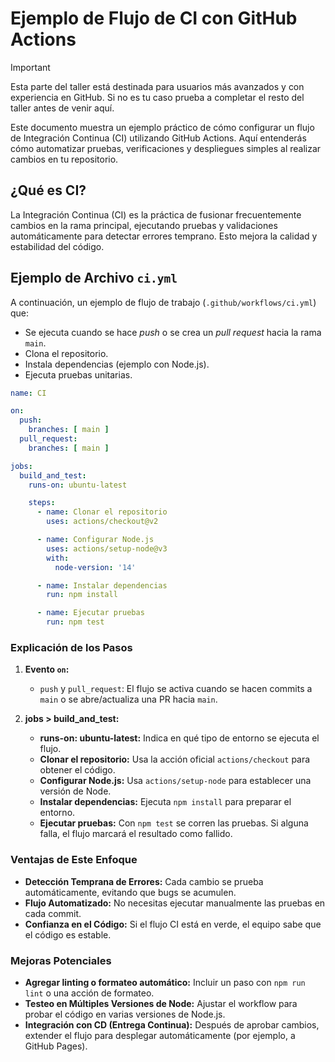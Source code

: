 # Ejemplo de Flujo de CI con GitHub Actions

> [!IMPORTANT]  
> Esta parte del taller está destinada para usuarios más avanzados y con experiencia en GitHub. Si no es tu caso prueba a completar el resto del taller antes de venir aquí.

Este documento muestra un ejemplo práctico de cómo configurar un flujo de Integración Continua (CI) utilizando GitHub Actions. Aquí entenderás cómo automatizar pruebas, verificaciones y despliegues simples al realizar cambios en tu repositorio.

## ¿Qué es CI?

La Integración Continua (CI) es la práctica de fusionar frecuentemente cambios en la rama principal, ejecutando pruebas y validaciones automáticamente para detectar errores temprano. Esto mejora la calidad y estabilidad del código.

## Ejemplo de Archivo `ci.yml`

A continuación, un ejemplo de flujo de trabajo (`.github/workflows/ci.yml`) que:

- Se ejecuta cuando se hace *push* o se crea un *pull request* hacia la rama `main`.
- Clona el repositorio.
- Instala dependencias (ejemplo con Node.js).
- Ejecuta pruebas unitarias.

```yaml
name: CI

on:
  push:
    branches: [ main ]
  pull_request:
    branches: [ main ]

jobs:
  build_and_test:
    runs-on: ubuntu-latest

    steps:
      - name: Clonar el repositorio
        uses: actions/checkout@v2

      - name: Configurar Node.js
        uses: actions/setup-node@v3
        with:
          node-version: '14'

      - name: Instalar dependencias
        run: npm install

      - name: Ejecutar pruebas
        run: npm test
```

### Explicación de los Pasos

1. **Evento `on`:**  
   - `push` y `pull_request`: El flujo se activa cuando se hacen commits a `main` o se abre/actualiza una PR hacia `main`.

2. **jobs > build_and_test:**  
   - **runs-on: ubuntu-latest:** Indica en qué tipo de entorno se ejecuta el flujo.
   - **Clonar el repositorio:** Usa la acción oficial `actions/checkout` para obtener el código.
   - **Configurar Node.js:** Usa `actions/setup-node` para establecer una versión de Node.
   - **Instalar dependencias:** Ejecuta `npm install` para preparar el entorno.
   - **Ejecutar pruebas:** Con `npm test` se corren las pruebas. Si alguna falla, el flujo marcará el resultado como fallido.

### Ventajas de Este Enfoque

- **Detección Temprana de Errores:** Cada cambio se prueba automáticamente, evitando que bugs se acumulen.
- **Flujo Automatizado:** No necesitas ejecutar manualmente las pruebas en cada commit.
- **Confianza en el Código:** Si el flujo CI está en verde, el equipo sabe que el código es estable.

### Mejoras Potenciales

- **Agregar linting o formateo automático:** Incluir un paso con `npm run lint` o una acción de formateo.
- **Testeo en Múltiples Versiones de Node:** Ajustar el workflow para probar el código en varias versiones de Node.js.
- **Integración con CD (Entrega Continua):** Después de aprobar cambios, extender el flujo para desplegar automáticamente (por ejemplo, a GitHub Pages).
